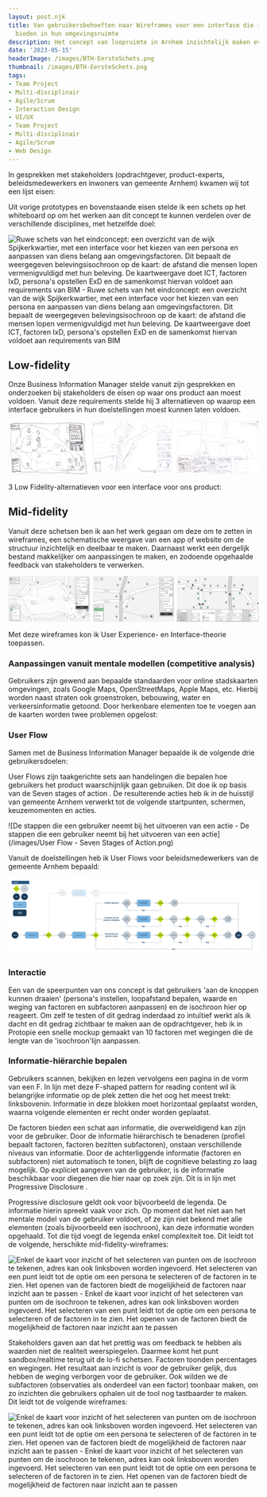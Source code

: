 ```yaml
---
layout: post.njk
title: Van gebruikersbehoeften naar Wireframes voor een interface die inzicht moet
  bieden in hun omgevingsruimte
description: Het concept van loopruimte in Arnhem inzichtelijk maken evolueert van ruwe schetsen naar een geavanceerd mid-fidelity prototype. Door onderzoek, co-creatie en iteratie komen we tot een interface die loopervaringen inzichtelijk maakt en gebruikers interactief betrekt.
date: '2023-05-15'
headerImage: /images/BTH-EersteSchets.png
thumbnail: /images/BTH-EersteSchets.png
tags:
- Team Project
- Multi-disciplinair
- Agile/Scrum
- Interaction Design
- UI/UX
- Team Project
- Multi-disciplinair
- Agile/Scrum
- Web Design
---
```


In gesprekken met stakeholders (opdrachtgever, product-experts, beleidsmedewerkers en inwoners van gemeente Arnhem) kwamen wij tot een lijst eisen:

Uit vorige prototypes en bovenstaande eisen stelde ik een schets op het whiteboard op om het werken aan dit concept te kunnen verdelen over de verschillende disciplines, met hetzelfde doel:

![Ruwe schets van het eindconcept: een overzicht van de wijk Spijkerkwartier, met een interface voor het kiezen van een persona en aanpassen van diens belang aan omgevingsfactoren. Dit bepaalt de weergegeven belevingsisochroon op de kaart: de afstand die mensen lopen vermenigvuldigd met hun beleving. De kaartweergave doet ICT, factoren IxD, persona's opstellen ExD en de samenkomst hiervan voldoet aan requirements van BIM - Ruwe schets van het eindconcept: een overzicht van de wijk Spijkerkwartier, met een interface voor het kiezen van een persona en aanpassen van diens belang aan omgevingsfactoren. Dit bepaalt de weergegeven belevingsisochroon op de kaart: de afstand die mensen lopen vermenigvuldigd met hun beleving. De kaartweergave doet ICT, factoren IxD, persona's opstellen ExD en de samenkomst hiervan voldoet aan requirements van BIM](/images/sprint2-schets-0.png)

## Low-fidelity

Onze Business Information Manager stelde vanuit zijn gesprekken en onderzoeken bij stakeholders de eisen op waar ons product aan moest voldoen. Vanuit deze requirements stelde hij 3 alternatieven op waarop een interface gebruikers in hun doelstellingen moest kunnen laten voldoen.

![Low Fidelity-schetsen gebaseerd op opgestelde BIM-eisen - Low Fidelity-schetsen gebaseerd op opgestelde BIM-eisen](/images/LowFidelitySchetsen.png)

3 Low Fidelity-alternatieven voor een interface voor ons product:

## Mid-fidelity

Vanuit deze schetsen ben ik aan het werk gegaan om deze om te zetten in wireframes, een schematische weergave van een app of website om de structuur inzichtelijk en deelbaar te maken. Daarnaast werkt een dergelijk bestand makkelijker om aanpassingen te maken, en zodoende opgehaalde feedback van stakeholders te verwerken.

![Mid Fidelity-wireframes gebaseerd op de aangeleverde schetsen - Mid Fidelity-wireframes gebaseerd op de aangeleverde schetsen](/images/mid-fidelity-Wireframes_V1.0.png)

Met deze wireframes kon ik User Experience- en Interface-theorie toepassen.

### Aanpassingen vanuit mentale modellen (competitive analysis)

Gebruikers zijn gewend aan bepaalde standaarden voor online stadskaarten omgevingen, zoals Google Maps, OpenStreetMaps, Apple Maps, etc. Hierbij worden naast straten ook groenstroken, bebouwing, water en verkeersinformatie getoond. Door herkenbare elementen toe te voegen aan de kaarten worden twee problemen opgelost:

### User Flow

Samen met de Business Information Manager bepaalde ik de volgende drie gebruikersdoelen:

User Flows zijn taakgerichte sets aan handelingen die bepalen hoe gebruikers het product waarschijnlijk  gaan gebruiken. Dit doe ik op basis van de
				Seven stages of action
				. De resulterende acties heb ik in de huisstijl van gemeente Arnhem verwerkt tot de volgende startpunten, schermen, keuzemomenten en acties.

![De stappen die een gebruiker neemt bij het uitvoeren van een actie - De stappen die een gebruiker neemt bij het uitvoeren van een actie](/images/User Flow - Seven Stages of Action.png)

Vanuit de doelstellingen heb ik User Flows voor beleidsmedewerkers van de gemeente Arnhem bepaald:

![Het User Flow-overzicht toont dat er veel overlap is in interface-eisen voor de drie doelen: inzicht per locatie, invloed van factoren en isochroon per profiel - Het User Flow-overzicht toont dat er veel overlap is in interface-eisen voor de drie doelen: inzicht per locatie, invloed van factoren en isochroon per profiel](/images/DennisUlijn_BTH-100-3_UserFlow_V1.1.png)

### Interactie

Een van de speerpunten van ons concept is dat gebruikers 'aan de knoppen kunnen draaien' (persona's instellen, loopafstand bepalen, waarde en weging van factoren en subfactoren aanpassen) en de isochroon hier op reageert. Om zelf te testen of dit gedrag inderdaad zo intuïtief werkt als ik dacht en dit gedrag zichtbaar te maken aan de opdrachtgever, heb ik in Protopie een snelle mockup gemaakt van 10 factoren met wegingen die de lengte van de 'isochroon'lijn aanpassen.

### Informatie-hiërarchie bepalen

Gebruikers scannen, bekijken en lezen vervolgens een pagina in de vorm van een F. In lijn met deze
				F-shaped pattern for reading content
				wil ik belangrijke informatie op de plek zetten die het oog het meest trekt: linksbovenin. Informatie in deze blokken moet horizontaal geplaatst worden, waarna volgende elementen er recht onder worden geplaatst.

De factoren bieden een schat aan informatie, die overweldigend kan zijn voor de gebruiker. Door de informatie hiërarchisch te benaderen (profiel bepaalt factoren, factoren bezitten subfactoren), onstaan verschillende niveaus van informatie. Door de achterliggende informatie (factoren en subfactoren) niet automatisch te tonen, blijft de cognitieve belasting zo laag mogelijk. Op expliciet aangeven van de gebruiker, is de informatie beschikbaar voor diegenen die hier naar op zoek zijn. Dit is in lijn met
				Progressive Disclosure
				.

Progressive disclosure geldt ook voor bijvoorbeeld de legenda. De informatie hierin spreekt vaak voor zich. Op moment dat het niet aan het mentale model van de gebruiker voldoet, of ze zijn niet bekend met alle elementen (zoals bijvoorbeeld een isochroon), kan deze informatie worden opgehaald. Tot die tijd voegt de legenda enkel complexiteit toe. Dit leidt tot de volgende, herschikte mid-fidelity-wireframes:

![Enkel de kaart voor inzicht of het selecteren van punten om de isochroon te tekenen, adres kan ook linksboven worden ingevoerd. Het selecteren van een punt leidt tot de optie om een persona te selecteren of de factoren in te zien. Het openen van de factoren biedt de mogelijkheid de factoren naar inzicht aan te passen - Enkel de kaart voor inzicht of het selecteren van punten om de isochroon te tekenen, adres kan ook linksboven worden ingevoerd. Het selecteren van een punt leidt tot de optie om een persona te selecteren of de factoren in te zien. Het openen van de factoren biedt de mogelijkheid de factoren naar inzicht aan te passen](/images/mid-fidelity-Wireframes_V2.0.png)

Stakeholders gaven aan dat het prettig was om feedback te hebben als waarden niet de realiteit weerspiegelen. Daarmee komt het punt sandbox/realtime terug uit de lo-fi schetsen. Factoren toonden percentages en wegingen. Het resultaat aan inzicht is voor de gebruiker gelijk, dus hebben de weging verborgen voor de gebruiker.	Ook wilden we de subfactoren (observaties als onderdeel van een factor) toonbaar maken, om zo inzichten die gebruikers ophalen uit de tool nog tastbaarder te maken. Dit leidt tot de volgende wireframes:

![Enkel de kaart voor inzicht of het selecteren van punten om de isochroon te tekenen, adres kan ook linksboven worden ingevoerd. Het selecteren van een punt leidt tot de optie om een persona te selecteren of de factoren in te zien. Het openen van de factoren biedt de mogelijkheid de factoren naar inzicht aan te passen - Enkel de kaart voor inzicht of het selecteren van punten om de isochroon te tekenen, adres kan ook linksboven worden ingevoerd. Het selecteren van een punt leidt tot de optie om een persona te selecteren of de factoren in te zien. Het openen van de factoren biedt de mogelijkheid de factoren naar inzicht aan te passen](/images/mid-fidelity-Wireframes_V3.0.png)

